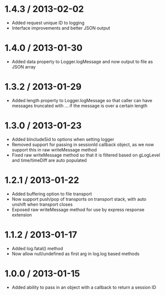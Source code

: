 1.4.3 / 2013-02-02
==================

  * Added request unique ID to logging
  * Interface improvements and better JSON output

1.4.0 / 2013-01-30
==================

  * Added data property to Logger.logMessage and now output to file as JSON array

1.3.2 / 2013-01-29
==================

  * Added length property to Logger.logMessage so that caller can have messages
    truncated with ... if the message is over a certain length

1.3.0 / 2013-01-23
==================

  * Added bIncludeSid to options when setting logger
  * Removed support for passing in sessionId callback object, as we now support this in raw writeMessage method
  * Fixed raw writeMessage method so that it is filtered based on gLogLevel and time/timeDiff are auto populated

1.2.1 / 2013-01-22
==================

  * Added buffering option to file transport
  * Now support push/pop of transports on transport stack, with auto unshift when transport closes
  * Exposed raw writeMessage method for use by express response extension

1.1.2 / 2013-01-17
==================

  * Added log.fatal() method
  * Now allow null/undefined as first arg in log.log based methods

1.0.0 / 2013-01-15
==================

  * Added ability to pass in an object with a callback to return a session ID
